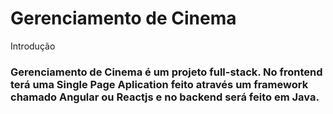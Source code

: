 <html>
  <style>
  .introduction{
    background-color: rgba(25,75,150,0.7);
    width:800px;
  }
  </style>
  <body>
    <h1>Gerenciamento de Cinema</h1>
    <div class="introduction>
    <h2 style="color:red">Introdução</h2>
    <h3>
    Gerenciamento de Cinema é um projeto full-stack. No frontend terá uma Single Page Aplication feito através um framework chamado Angular ou Reactjs e no backend será feito em Java.
    </h3>
    </div>
  </body>
</html>
